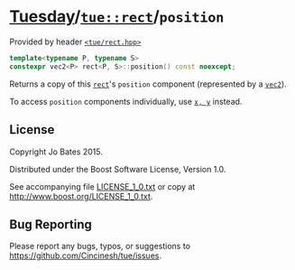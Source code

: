[Tuesday](../../../README.md)/[`tue::rect`](../../headers/rect.md)/`position`
=============================================================================
Provided by header [`<tue/rect.hpp>`](../../headers/rect.md)

```c++
template<typename P, typename S>
constexpr vec2<P> rect<P, S>::position() const noexcept;
```

Returns a copy of this [`rect`](../../headers/rect.md)'s `position` component
(represented by a [`vec2`](../../headers/vec.md)).

To access `position` components individually, use [`x, y`](xy.md) instead.

License
-------
Copyright Jo Bates 2015.

Distributed under the Boost Software License, Version 1.0.

See accompanying file [LICENSE_1_0.txt](../../../LICENSE_1_0.txt) or copy at
http://www.boost.org/LICENSE_1_0.txt.

Bug Reporting
-------------
Please report any bugs, typos, or suggestions to
https://github.com/Cincinesh/tue/issues.
